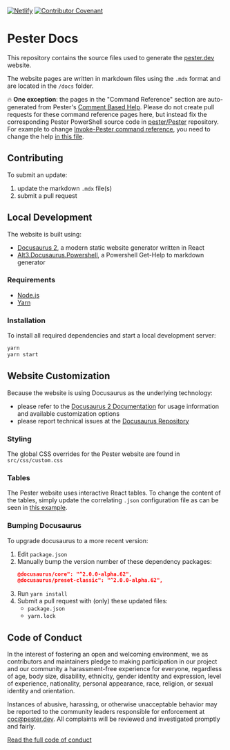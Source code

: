[![Netlify](https://img.shields.io/netlify/40fe79e6-b973-4855-b0c7-f1ab101d1f0f?label=Netlify&style=flat-square)](https://app.netlify.com/sites/pester-docs/deploys/40fe79e6-b973-4855-b0c7-f1ab101d1f0f)
[![Contributor Covenant](https://img.shields.io/badge/Contributor%20Covenant-v2.0%20adopted-ff69b4.svg?style=flat-square)](https://www.contributor-covenant.org/version/2/0/code_of_conduct)

# Pester Docs

This repository contains the source files used to generate the [pester.dev](https://pester.dev) website.

The website pages are written in markdown files using the `.mdx` format and are located in the `/docs` folder.

🔥 **One exception**: the pages in the "Command Reference" section are auto-generated from Pester's
[Comment Based Help](https://docs.microsoft.com/en-us/powershell/module/microsoft.powershell.core/about/about_comment_based_help?view=powershell-7.1). Please do not create pull requests for these command reference pages here, but instead fix the corresponding
Pester PowerShell source code in [pester/Pester](https://github.com/pester/pester) repository. For example to change [Invoke-Pester command reference](https://pester.dev/docs/commands/Invoke-Pester), you need to change the help [in this file](https://github.com/pester/Pester/blob/v5.0/src/Pester.ps1#L258-L276).

## Contributing

To submit an update:

1. update the markdown `.mdx` file(s)
2. submit a pull request

## Local Development

The website is built using:

- [Docusaurus 2](https://v2.docusaurus.io/), a modern static website generator written in React
- [Alt3.Docusaurus.Powershell](https://docusaurus-powershell.netlify.com/), a Powershell Get-Help to markdown generator

### Requirements

- [Node.js](https://nodejs.org/en/download/)
- [Yarn](https://yarnpkg.com/en/)

### Installation

To install all required dependencies and start a local development server:

```bash
yarn
yarn start
```

## Website Customization

Because the website is using Docusaurus as the underlying technology:

- please refer to the [Docusaurus 2 Documentation](https://v2.docusaurus.io/) for usage information
  and available customization options
- please report technical issues at the [Docusaurus Repository](https://github.com/facebook/docusaurus/issues)

### Styling

The global CSS overrides for the Pester website are found in `src/css/custom.css`

### Tables

The Pester website uses interactive React tables. To change the content of the tables,
simply update the correlating `.json` configuration file as can be seen in
[this example](https://github.com/pester/docs/blob/master/docs/additional-resources/articles.table.js).

### Bumping Docusaurus

To upgrade docusaurus to a more recent version:

1. Edit `package.json`
2. Manually bump the version number of these dependency packages:
    ```json
    @docusaurus/core": "^2.0.0-alpha.62",
    @docusaurus/preset-classic": "^2.0.0-alpha.62",
    ```
3. Run `yarn install`
4. Submit a pull request with (only) these updated files:
   - `package.json`
   - `yarn.lock`

## Code of Conduct

In the interest of fostering an open and welcoming environment, we as
contributors and maintainers pledge to making participation in our project and
our community a harassment-free experience for everyone, regardless of age, body
size, disability, ethnicity, gender identity and expression, level of
experience, nationality, personal appearance, race, religion, or sexual identity
and orientation.

Instances of abusive, harassing, or otherwise unacceptable behavior may be reported to the community leaders responsible for enforcement at coc@pester.dev. All complaints will be reviewed and investigated promptly and fairly.

[Read the full code of conduct](code_of_conduct.md)

